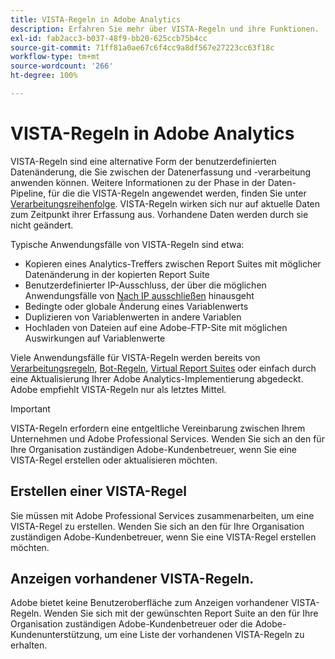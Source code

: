 ```yaml
---
title: VISTA-Regeln in Adobe Analytics
description: Erfahren Sie mehr über VISTA-Regeln und ihre Funktionen.
exl-id: fab2acc3-b037-48f9-bb20-625ccb75b4cc
source-git-commit: 71ff81a0ae67c6f4cc9a8df567e27223cc63f18c
workflow-type: tm+mt
source-wordcount: '266'
ht-degree: 100%

---
```


# VISTA-Regeln in Adobe Analytics

VISTA-Regeln sind eine alternative Form der benutzerdefinierten Datenänderung, die Sie zwischen der Datenerfassung und -verarbeitung anwenden können. Weitere Informationen zu der Phase in der Daten-Pipeline, für die die VISTA-Regeln angewendet werden, finden Sie unter [Verarbeitungsreihenfolge](processing-order.md). VISTA-Regeln wirken sich nur auf aktuelle Daten zum Zeitpunkt ihrer Erfassung aus. Vorhandene Daten werden durch sie nicht geändert.

Typische Anwendungsfälle von VISTA-Regeln sind etwa:

* Kopieren eines Analytics-Treffers zwischen Report Suites mit möglicher Datenänderung in der kopierten Report Suite
* Benutzerdefinierter IP-Ausschluss, der über die möglichen Anwendungsfälle von [Nach IP ausschließen](/help/admin/admin/exclude-ip.md) hinausgeht
* Bedingte oder globale Änderung eines Variablenwerts
* Duplizieren von Variablenwerten in andere Variablen
* Hochladen von Dateien auf eine Adobe-FTP-Site mit möglichen Auswirkungen auf Variablenwerte

Viele Anwendungsfälle für VISTA-Regeln werden bereits von [Verarbeitungsregeln](/help/admin/admin/c-manage-report-suites/c-edit-report-suites/general/c-processing-rules/processing-rules.md), [Bot-Regeln](/help/admin/admin/bot-removal/bot-rules.md), [Virtual Report Suites](/help/components/vrs/vrs-about.md) oder einfach durch eine Aktualisierung Ihrer Adobe Analytics-Implementierung abgedeckt. Adobe empfiehlt VISTA-Regeln nur als letztes Mittel.

>[!IMPORTANT]
>
>VISTA-Regeln erfordern eine entgeltliche Vereinbarung zwischen Ihrem Unternehmen und Adobe Professional Services. Wenden Sie sich an den für Ihre Organisation zuständigen Adobe-Kundenbetreuer, wenn Sie eine VISTA-Regel erstellen oder aktualisieren möchten.

## Erstellen einer VISTA-Regel

Sie müssen mit Adobe Professional Services zusammenarbeiten, um eine VISTA-Regel zu erstellen. Wenden Sie sich an den für Ihre Organisation zuständigen Adobe-Kundenbetreuer, wenn Sie eine VISTA-Regel erstellen möchten.

## Anzeigen vorhandener VISTA-Regeln.

Adobe bietet keine Benutzeroberfläche zum Anzeigen vorhandener VISTA-Regeln. Wenden Sie sich mit der gewünschten Report Suite an den für Ihre Organisation zuständigen Adobe-Kundenbetreuer oder die Adobe-Kundenunterstützung, um eine Liste der vorhandenen VISTA-Regeln zu erhalten.
